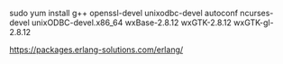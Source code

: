 sudo yum install g++ openssl-devel unixodbc-devel autoconf ncurses-devel unixODBC-devel.x86_64     wxBase-2.8.12 wxGTK-2.8.12 wxGTK-gl-2.8.12

https://packages.erlang-solutions.com/erlang/
